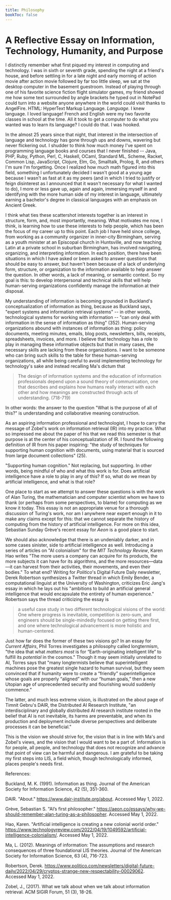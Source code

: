 ```yaml
---
title: Philosophy
bookToc: false
---
```


# A Reflective Essay on Information, Technology, Humanity, and Purpose

I distinctly remember what first piqued my interest in computing and technology. I was in sixth or seventh grade, spending the night at a friend's house, and before settling in for a late night and early morning of action movie after action movie followed by far too little sleep, we sat at the desktop computer in the basement guestroom. Instead of playing through one of his favorite science fiction flight simulator games, my friend showed me how some text surrounded by angle brackets he typed out in NotePad could turn into a website anyone anywhere in the world could visit thanks to AngelFire. HTML: HyperText Markup Language. _Language._ I knew language. I loved language! French and English were my two favorite classes in school at the time. All it took to get a computer to do what you wanted was to learn its language? I could do that. I was hooked.

In the almost 25 years since that night, that interest in the intersection of language and technology has gone through ups and downs, wavering but never flickering out. I shudder to think how much money I've spent on programming language books and courses that I never finished -- Java, PHP, Ruby, Python, Perl, C, Haskell, OCaml, Standard ML, Scheme, Racket, Common Lisp, JavaScript, Clojure, Elm, Go, Smalltalk, Prolog, R, and others I'm sure I'm forgetting. Once I realized how much math figured into this field, something I unfortunately decided I wasn't good at a young age because I wasn't as fast at it as my peers (and in which I tried to justify or feign disinterest as I announced that it wasn't necessary for what I wanted to do), I more or less gave up, again and again, immersing myself in and identifying with the more human side of my interest in language, ultimately earning a bachelor's degree in classical languages with an emphasis on Ancient Greek.

I think what ties these scattershot interests together is an interest in structure, form, and, most importantly, meaning. What motivates me now, I think, is learning how to use these interests to help people, which has been the focus of my career up to this point. Each job I have held since college, from working as a community organizer in inner-city Birmingham, serving as a youth minister at an Episcopal church in Huntsville, and now teaching Latin at a private school in suburban Birmingham, has involved navigating, organizing, and interpreting information. In each position, there have been situations in which I have asked or been asked to answer questions that should be easy to answer, but haven't been because of a lack of underlying form, structure, or organization to the information available to help answer the question. In other words, a lack of meaning, or semantic context. So my goal is this: to develop interpersonal and technical skills that will help human-serving organizations confidently manage the information at their disposal.

My understanding of information is becoming grounded in Buckland's conceptualization of information as thing, because as Buckland says, "expert systems and information retrieval systems" -- in other words, technological systems for working with information -- "can only deal with information in the sense of information as thing" (352). Human-serving organizations abound with instances of information as thing: policy documents, meeting minutes, emails, blog posts, newsletters, bills, receipts, spreadsheets, invoices, and more. I believe that technology has a role to play in managing these informative objects but that in many cases, the necessary skills are lacking from these organizations. I want to be someone who can bring such skills to the table for these human-serving organizations, all while being careful to avoid implementing technology for technology's sake and instead recalling Ma's dictum that

> The design of information systems and the education of information professionals depend upon a sound theory of communication, one that describes and explains how humans really interact with each other and how meanings are constructed through acts of understanding. (718-719)

In other words: the answer to the question "What is the purpose of all of this?" is understanding and collaborative meaning construction.

As an aspiring information professional and technologist, I hope to carry the message of Zobel's work on information retrieval (IR) into my practice. What so impressed me about the paper of his that we read this semester is that purpose is at the center of his conceptualization of IR. I found the following definition of IR from his paper inspiring: "the study of techniques for supporting human cognition with documents, using material that is sourced from large document collections" (25).

"Supporting human cognition." Not replacing, but supporting. In other words, being mindful of who and what this work is for. Does artificial intelligence have a role to play in any of this? If so, what do we mean by artificial intelligence, and what is that role?

One place to start as we attempt to answer these questions is with the work of Alan Turing, the mathematician and computer scientist whom we have to thank (or perhaps from some perspectives, to blame) for computing as we know it today. This essay is not an appropriate venue for a thorough discussion of Turing's work, nor am I anywhere near expert enough in it to make any claims except for this: that we cannot separate the history of computing from the history of artificial intelligence. For more on this idea, Sebastian Sunday Grève's recent essay for _Aeon_ is a good place to start.

We should also acknowledge that there is an undeniably darker, and in some cases sinister, side to artificial intelligence as well. Introducing a series of articles on "AI colonialism" for the _MIT Technology Review_, Karen Hao writes "The more users a company can acquire for its products, the more subjects it can have for its algorithms, and the more resources—data—it can harvest from their activities, their movements, and even their bodies." To what end? Writing for _Politico_'s Digital Future Daily newsletter, Derek Robertson synthesizes a Twitter thread in which Emily Bender, a computational linguist at the University of Washington, criticizes Eric Jang's essay in which he lays out his "ambitions to build an artificial general intelligence that would encapsulate the entirety of human experience." Robertson says the thread criticizing the essay is

> a useful case study in two different technological visions of the world: One where progress is inevitable, competition is zero-sum, and engineers should be single-mindedly focused on getting there first, and one where technological advancement is more holistic and human-centered.

Just how far does the former of these two visions go? In an essay for _Current Affairs_, Phil Torres investigates a philosophy called longtermism, "the idea that what *matters most* is for “Earth-originating intelligent life” to fulfill its *potential* in the cosmos." Though it may seem initially unrelated to AI, Torres says that "many longtermists believe that superintelligent machines pose the greatest single hazard to human survival, but they seem convinced that if humanity were to create a “friendly” superintelligence whose goals are properly “aligned” with our “human goals,” then a new Utopian age of unprecedented security and flourishing would suddenly commence."

The latter, and much less extreme vision, is illustrated on the about page of Timnit Gebru's DAIR, the Distributed AI Research Institute, "an interdisciplinary and globally distributed AI research institute rooted in the belief that AI is not inevitable, its harms are preventable, and when its production and deployment include diverse perspectives and deliberate processes it can be beneficial."

This is the vision we should strive for, the vision that is in line with Ma's and Zobel's views, and the vision that I would want to be a part of. Information is for people, all people, and technology that does not recognize and advance that point of view can be harmful and dangerous. I am grateful to be taking my first steps into LIS, a field which, though technologically informed, places people's needs first.

References:

Buckland, M. K. (1991). Information as thing. Journal of the American Society for Information Science, 42 (5), 351-360.

DAIR. "About." https://www.dair-institute.org/about. Accessed May 1, 2022.

Grève, Sebastian S. "AI’s first philosopher." https://aeon.co/essays/why-we-should-remember-alan-turing-as-a-philosopher. Accessed May 1, 2022.

Hao, Karen. "Artificial intelligence is creating a new colonial world order." https://www.technologyreview.com/2022/04/19/1049592/artificial-intelligence-colonialism/. Accessed May 1, 2022.

Ma, L. (2012). Meanings of information: The assumptions and research consequences of three foundational LIS theories. Journal of the
American Society for Information Science, 63 (4), 716-723.

Robertson, Derek. https://www.politico.com/newsletters/digital-future-daily/2022/04/29/cryptos-strange-new-respectability-00029062. Accessed May 1, 2022.

Zobel, J., (2017). What we talk about when we talk about information retrieval. ACM SIGIR Forum, 51 (3), 18-26.
